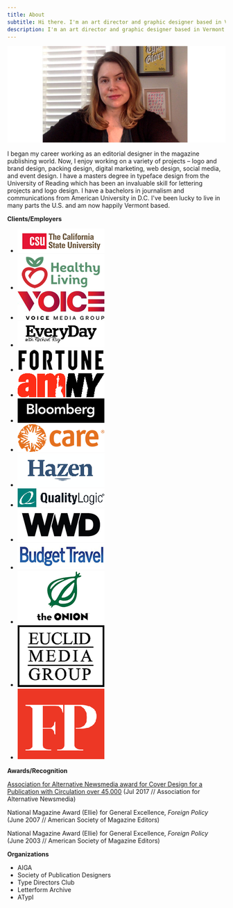 ```yaml
---
title: About
subtitle: Hi there. I'm an art director and graphic designer based in Vermont.
description: I'm an art director and graphic designer based in Vermont.
---
```


![](/images/blogimages/About/schumacherheadshot.jpg)

I began my career working as an editorial designer in the magazine publishing world. Now, I enjoy working on a variety of projects – logo and brand design, packing design, digital marketing, web design, social media, and event design. I have a masters degree in typeface design from the University of Reading which has been an invaluable skill for lettering projects and logo design. I have a bachelors in journalism and communications from American University in D.C. I've been lucky to live in many parts the U.S. and am now happily Vermont based.

__Clients/Employers__

<div class="gallery" data-columns="3">
<ul class="brands">
<li class="brands__item"><img class="logoimage" src="images/logos/CSUlogo.png" alt="California State University" /></li>
<li class="brands__item"><img class="logoimage" src="images/logos/healthyliving.png" alt="Healthy Living Market & Café" /></li>
<li class="brands__item"><img class="logoimage" src="images/logos/Voice_Media_Group_Logo.png" alt="Voice Media Group" /></li>
<li class="brands__item"><img class="logoimage" src="images/logos/EveryDaywithRachelRay.png" alt="Everyday with Rachel Ray" /></li>
<li class="brands__item"><img class="logoimage" src="images/logos/Fortune_logo.png" alt="Fortune" /></li>
<li class="brands__item"><img class="logoimage" src="images/logos/amNY-logo.png" alt="amNY" /></li>
<li class="brands__item"><img class="logoimage" src="images/logos/bloomberg.png" alt="Bloomberg" /></li>
<li class="brands__item"><img class="logoimage" src="images/logos/carelogo.png" alt="Care International" /></li>
<li class="brands__item"><img class="logoimage" src="images/logos/hazen.png" alt="Hazen" /></li>
<li class="brands__item"><img class="logoimage" src="images/logos/qualitylogic.png" alt="Quality Logic" /></li>
<li class="brands__item"><img class="logoimage" src="images/logos/wwdlogo.png" alt="Women's Wear Daily" /></li>
<li class="brands__item"><img class="logoimage" src="images/logos/BudgetTravel.png" alt="Budget Travel" /></li>
<li class="brands__item"><img class="logoimage" src="images/logos/theonion.png" alt="The Onion" /></li>
<li class="brands__item"><img class="logoimage" src="images/logos/euclid-logo.png" alt="Euclid Media Group" /></li>
<li class="brands__item"><img class="logoimage" src="images/logos/foreignpolicy.png" alt="Foreign Policy" /></li-
</ul>
</div>

__Awards/Recognition__

[Association for Alternative Newsmedia award for Cover Design for a Publication with Circulation over 45,000](http://aan.org/aan/2017-aan-awards-winners-announced/) (Jul 2017 // Association for Alternative Newsmedia)

National Magazine Award (Ellie) for General Excellence, *Foreign Policy*
(June 2007 // American Society of Magazine Editors)

National Magazine Award (Ellie) for General Excellence, *Foreign Policy*
(June 2003 // American Society of Magazine Editors)

__Organizations__

+ AIGA
+ Society of Publication Designers
+ Type Directors Club
+ Letterform Archive
+ ATypI

